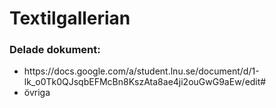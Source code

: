 Textilgallerian
==============
<h3>Delade dokument: </h3>

<ul>
<li>
https://docs.google.com/a/student.lnu.se/document/d/1-lk_o0Tk0QJsqbEFMcBn8KszAta8ae4ji2ouGwG9aEw/edit#
</li>
<li>
övriga
</li>
</ul>
